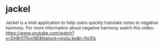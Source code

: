 # jackel
Jackel is a midi application to help users quickly translate notes to negative harmony. For more information about negative harmony watch this video: https://www.youtube.com/watch?v=DnBr070vcNE&feature=youtu.be&t=1m31s
